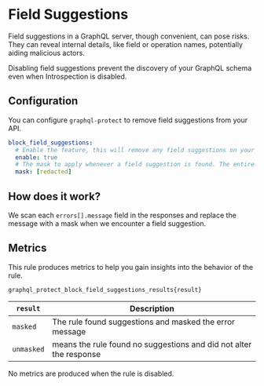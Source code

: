 # Field Suggestions

Field suggestions in a GraphQL server, though convenient, can pose risks. They can reveal internal details, like field or operation names, potentially aiding malicious actors.

Disabling field suggestions prevent the discovery of your GraphQL schema even when Introspection is disabled.

<!-- TOC -->

## Configuration

You can configure `graphql-protect` to remove field suggestions from your API.

```yaml
block_field_suggestions:
  # Enable the feature, this will remove any field suggestions on your API
  enable: true
  # The mask to apply whenever a field suggestion is found. The entire message will be replaced with this string
  mask: [redacted]
```

## How does it work?

We scan each `errors[].message` field in the responses and replace the message with a mask when we encounter a field suggestion.

## Metrics

This rule produces metrics to help you gain insights into the behavior of the rule.

```
graphql_protect_block_field_suggestions_results{result}
```

| `result`   | Description                                                         |
|----------|---------------------------------------------------------------------|
| `masked`   | The rule found suggestions and masked the error message             |
| `unmasked` | means the rule found no suggestions and did not alter the response  |


No metrics are produced when the rule is disabled.